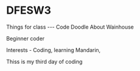 # DFESW3
Things for class --- Code Doodle
About Wainhouse

Beginner coder 

Interests - Coding, learning Mandarin, 

Thiss is my third day of coding
